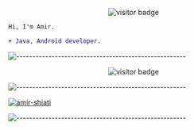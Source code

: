 <p align="center"><img src="https://komarev.com/ghpvc/?username=amir-shiati&color=blue" alt="visitor badge"/></p>

```diff
Hi, I'm Amir.

+ Java, Android developer.
```
![-----------------------------------------------------](
https://raw.githubusercontent.com/andreasbm/readme/master/assets/lines/aqua.png)

<p align="center"><img src="https://github-readme-stats.vercel.app/api?username=amir-shiati" alt="visitor badge"/></p>

![-----------------------------------------------------](
https://raw.githubusercontent.com/andreasbm/readme/master/assets/lines/aqua.png)


<a href="https://github.com/amir-shiati?tab=repositories"><img src="https://github-profile-trophy.vercel.app/?username=amir-shiati&column=8&margin-w=15&margin-h=15" alt="amir-shiati"></a>

![-----------------------------------------------------](
https://raw.githubusercontent.com/andreasbm/readme/master/assets/lines/aqua.png)

<!--
**amir-shiati/amir-shiati** is a ✨ _special_ ✨ repository because its `README.md` (this file) appears on your GitHub profile.

Here are some ideas to get you started:

- 🔭 I’m currently working on ...
- 🌱 I’m currently learning ...
- 👯 I’m looking to collaborate on ...
- 🤔 I’m looking for help with ...
- 💬 Ask me about ...
- 📫 How to reach me: ...
- 😄 Pronouns: ...
- ⚡ Fun fact: ...

<img align="right" alt="codeSTACKr's Github Stats" src="https://github-readme-stats.vercel.app/api?username=amir-shiati&show_icons=true"/>
-->
